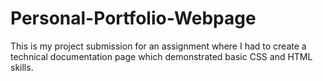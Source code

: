 # Personal-Portfolio-Webpage
This is my project submission for an assignment where I had to create a technical documentation page which demonstrated basic CSS and HTML skills.
